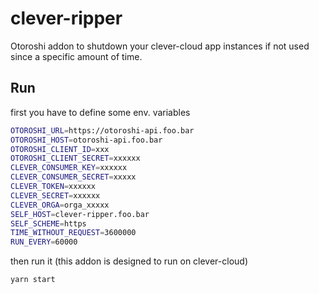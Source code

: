 # clever-ripper

Otoroshi addon to shutdown your clever-cloud app instances if not used since a specific amount of time.

## Run

first you have to define some env. variables

```sh
OTOROSHI_URL=https://otoroshi-api.foo.bar
OTOROSHI_HOST=otoroshi-api.foo.bar
OTOROSHI_CLIENT_ID=xxx
OTOROSHI_CLIENT_SECRET=xxxxxx
CLEVER_CONSUMER_KEY=xxxxxx
CLEVER_CONSUMER_SECRET=xxxxx
CLEVER_TOKEN=xxxxxx
CLEVER_SECRET=xxxxxx
CLEVER_ORGA=orga_xxxxx
SELF_HOST=clever-ripper.foo.bar
SELF_SCHEME=https
TIME_WITHOUT_REQUEST=3600000
RUN_EVERY=60000
```

then run it (this addon is designed to run on clever-cloud)

```sh
yarn start
```
